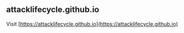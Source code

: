 ## attacklifecycle.github.io

Visit [https://attacklifecycle.github.io](https://attacklifecycle.github.io)

<!-- updated 26 Nov 2019 13:44 -->